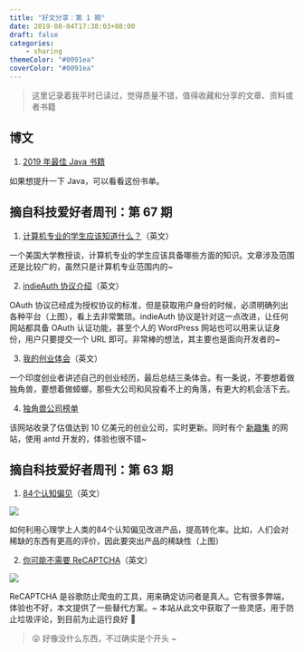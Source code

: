 ```yaml
---
title: "好文分享：第 1 期"
date: 2019-08-04T17:38:03+08:00
draft: false
categories:
    - sharing
themeColor: "#0091ea"
coverColor: "#0091ea"
---
```


<info>

> 这里记录着我平时已读过，觉得质量不错，值得收藏和分享的文章、资料或者书籍

</info>

## 博文

1. [2019 年最佳 Java 书籍](https://programmerfriend.com/best-java-books-2019/ "2019 年最佳 Java 书籍")

如果想提升一下 Java，可以看看这份书单。

## 摘自科技爱好者周刊：第 67 期

1. [计算机专业的学生应该知道什么？](http://matt.might.net/articles/what-cs-majors-should-know/ "计算机专业的学生应该知道什么？")（英文）

一个美国大学教授谈，计算机专业的学生应该具备哪些方面的知识。文章涉及范围还是比较广的，虽然只是计算机专业范围内的~

2. [indieAuth 协议介绍](https://aaronparecki.com/2018/07/07/7/oauth-for-the-open-web "indieAuth 协议介绍")（英文）

OAuth 协议已经成为授权协议的标准，但是获取用户身份的时候，必须明确列出各种平台（上图），看上去非常繁琐。indieAuth 协议是针对这一点改进，让任何网站都具备 OAuth 认证功能，甚至个人的 WordPress 网站也可以用来认证身份，用户只要提交一个 URL 即可。非常棒的想法，其主要也是面向开发者的~

3. [我的创业体会](https://medium.com/@rishdotblog/bootstrapping-a-data-api-company-in-asia-from-0-80m-monthly-requests-in-2-years-lessons-learnt-f48297823c7c "我的创业体会")（英文）

一个印度创业者讲述自己的创业经历，最后总结三条体会。有一条说，不要想着做独角兽，要想着做蟑螂，那些大公司和风投看不上的角落，有更大的机会活下去。

4. [独角兽公司榜单](https://dujiaoshou.io/ "独角兽公司榜单")

该网站收录了估值达到 10 亿美元的创业公司，实时更新。同时有个 [新趣集](https://xinquji.com/ "新趣集") 的网站，使用 antd 开发的，体验也很不错~

## 摘自科技爱好者周刊：第 63 期

1. [84个认知偏见](https://www.mobilespoon.net/2019/04/collection-cognitive-biases-how-to-use.html "84个认知偏见")（英文）

![](https://www.wangbase.com/blogimg/asset/201906/bg2019061307.jpg)

如何利用心理学上人类的84个认知偏见改进产品，提高转化率。比如，人们会对稀缺的东西有更高的评价，因此要突出产品的稀缺性（上图）

2. [你可能不需要 ReCAPTCHA](https://kevv.net/you-probably-dont-need-recaptcha/ "你可能不需要 ReCAPTCHA")（英文）

![](https://www.wangbase.com/blogimg/asset/201906/bg2019061310.png)

ReCAPTCHA 是谷歌防止爬虫的工具，用来确定访问者是真人。它有很多弊端，体验也不好，本文提供了一些替代方案。~ 本站从此文中获取了一些灵感，用于防止垃圾评论，到目前为止运行良好 🎉

<!--begin.alert-->

> 😜 好像没什么东西，不过确实是个开头 ~

<!--end.alert-->